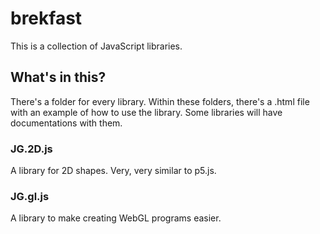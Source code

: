 # brekfast
This is a collection of JavaScript libraries.

## What's in this?
There's a folder for every library.
Within these folders, there's a .html file with an example of how to use the library.
Some libraries will have documentations with them.

### JG.2D.js
A library for 2D shapes.
Very, very similar to p5.js.

### JG.gl.js
A library to make creating WebGL programs easier.
